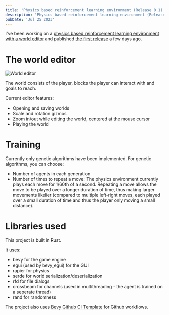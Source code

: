 ```yaml
---
title: 'Physics based reinforcement learning environment (Release 0.1)'
description: 'Physics based reinforcement learning environment (Release 0.1)'
pubDate: 'Jul 25 2023'
---
```


I've been working on a [physics based reinforcement learning environment with a world editor](https://github.com/ShouvikGhosh2048/physics_reinforcement_learning_environment) and published [the first release](https://github.com/ShouvikGhosh2048/physics_reinforcement_learning_environment/releases/tag/0.1) a few days ago.

# The world editor
![World editor](/website/physics-reinforcement-learning-environment-1.PNG)

The world consists of the player, blocks the player can interact with and goals to reach.

Current editor features:
- Opening and saving worlds
- Scale and rotation gizmos
- Zoom in/out while editing the world, centered at the mouse cursor
- Playing the world

# Training
Currently only genetic algorithms have been implemented.
For genetic algorithms, you can choose:
- Number of agents in each generation
- Number of times to repeat a move: The physics environment currently plays each move for 1/60th of a second. Repeating a move allows the move to be played over a longer duration of time, thus making larger movements likelier (compared to multiple left-right moves, each played over a small duration of time and thus the player only moving a small distance).

# Libraries used
This project is built in Rust. 

It uses: 
- bevy for the game engine
- egui (used by bevy_egui) for the GUI
- rapier for physics
- serde for world serialization/deserialization
- rfd for file dialogs
- crossbeam for channels (used in multithreading - the agent is trained on a seperate thread)
- rand for randomness

The project also uses [Bevy Github CI Template](https://github.com/bevyengine/bevy_github_ci_template) for Github workflows.
